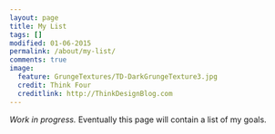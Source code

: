 ```yaml
---
layout: page
title: My List
tags: []
modified: 01-06-2015
permalink: /about/my-list/
comments: true
image:
  feature: GrungeTextures/TD-DarkGrungeTexture3.jpg
  credit: Think Four
  creditlink: http://ThinkDesignBlog.com
---
```


_Work in progress._ Eventually this page will contain a list of my goals.